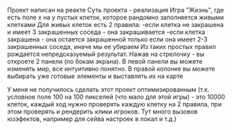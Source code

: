 Проект написан на реакте
Суть проекта - реализация Игра "Жизнь", где есть поле x на y пустых клеток, которое рандомно заполняется живыми клетками
Для живых клеток есть 2 правила:
-если клетка не закрашена и имеет 3 закрашенных соседа - она закрашивается
-если клетка закрашена - она остается закрашенной только если она имеет 2-3 закрашенных соседа, иначе мы ее убираем
Из таких простых правил рождается непредсказуемый результат. Нажав на стрелочку - вы откроете 2 панели (по бокам экрана). В левой панели вы можете изменять мир, все интуитивно понятно. В правой колонке вы можете выбирать уже готовые элементы и выставлять их на карте

У меня не получилось сделать этот проект оптимизированным (т.к. условное поле 100 на 100 пикселей (что мало для этой игры) - это 10000 клеток, каждый ход нужно проверять каждую клетку на 2 правила, при этом проверять и рендерить клики игроков. Тут много вызовов юзэфектов, например для сейва настроек в локал и т.д.)
